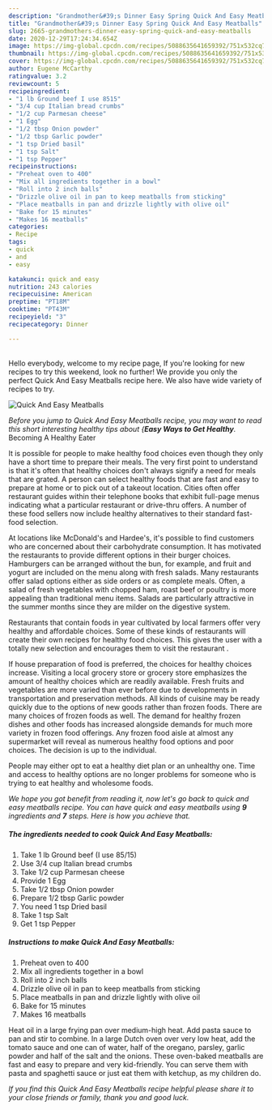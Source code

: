 ```yaml
---
description: "Grandmother&#39;s Dinner Easy Spring Quick And Easy Meatballs"
title: "Grandmother&#39;s Dinner Easy Spring Quick And Easy Meatballs"
slug: 2665-grandmothers-dinner-easy-spring-quick-and-easy-meatballs
date: 2020-12-29T17:24:34.654Z
image: https://img-global.cpcdn.com/recipes/5088635641659392/751x532cq70/quick-and-easy-meatballs-recipe-main-photo.jpg
thumbnail: https://img-global.cpcdn.com/recipes/5088635641659392/751x532cq70/quick-and-easy-meatballs-recipe-main-photo.jpg
cover: https://img-global.cpcdn.com/recipes/5088635641659392/751x532cq70/quick-and-easy-meatballs-recipe-main-photo.jpg
author: Eugene McCarthy
ratingvalue: 3.2
reviewcount: 5
recipeingredient:
- "1 lb Ground beef I use 8515"
- "3/4 cup Italian bread crumbs"
- "1/2 cup Parmesan cheese"
- "1 Egg"
- "1/2 tbsp Onion powder"
- "1/2 tbsp Garlic powder"
- "1 tsp Dried basil"
- "1 tsp Salt"
- "1 tsp Pepper"
recipeinstructions:
- "Preheat oven to 400"
- "Mix all ingredients together in a bowl"
- "Roll into 2 inch balls"
- "Drizzle olive oil in pan to keep meatballs from sticking"
- "Place meatballs in pan and drizzle lightly with olive oil"
- "Bake for 15 minutes"
- "Makes 16 meatballs"
categories:
- Recipe
tags:
- quick
- and
- easy

katakunci: quick and easy 
nutrition: 243 calories
recipecuisine: American
preptime: "PT18M"
cooktime: "PT43M"
recipeyield: "3"
recipecategory: Dinner

---
```

<br>
Hello everybody, welcome to my recipe page, If you're looking for new recipes to try this weekend, look no further! We provide you only the perfect Quick And Easy Meatballs recipe here. We also have wide variety of recipes to try.
<br>


![Quick And Easy Meatballs](https://img-global.cpcdn.com/recipes/5088635641659392/751x532cq70/quick-and-easy-meatballs-recipe-main-photo.jpg)

<i>Before you jump to Quick And Easy Meatballs recipe, you may want to read this short interesting healthy tips about {<strong>Easy Ways to Get Healthy</strong>.</i>
Becoming A Healthy Eater

It is possible for people to make healthy food choices even though they only have a short time to prepare their meals. The very first point to understand is that it's often that healthy choices don't always signify a need for meals that are grated. A person can select healthy foods that are fast and easy to prepare at home or to pick out of a takeout location. Cities often offer restaurant guides within their telephone books that exhibit full-page menus indicating what a particular restaurant or drive-thru offers. A number of these food sellers now include healthy alternatives to their standard fast-food selection.

At locations like McDonald's and Hardee's, it's possible to find customers who are concerned about their carbohydrate consumption.  It has motivated the restaurants to provide different options in their burger choices. Hamburgers can be arranged without the bun, for example, and fruit and yogurt are included on the menu along with fresh salads. Many restaurants offer salad options either as side orders or as complete meals. Often, a salad of fresh vegetables with chopped ham, roast beef or poultry is more appealing than traditional menu items.  Salads are particularly attractive in the summer months since they are milder on the digestive system.

Restaurants that contain foods in year cultivated by local farmers offer very healthy and affordable choices. Some of these kinds of restaurants will create their own recipes for healthy food choices.  This gives the user with a totally new selection and encourages them to visit the restaurant .

If house preparation of food is preferred, the choices for healthy choices increase. Visiting a local grocery store or grocery store emphasizes the amount of healthy choices which are readily available. Fresh fruits and vegetables are more varied than ever before due to developments in transportation and preservation methods.  All kinds of cuisine may be ready quickly due to the options of new goods rather than frozen foods. There are many choices of frozen foods as well. The demand for healthy frozen dishes and other foods has increased alongside demands for much more variety in frozen food offerings. Any frozen food aisle at almost any supermarket will reveal as numerous healthy food options and poor choices. The decision is up to the individual.

People may either opt to eat a healthy diet plan or an unhealthy one. Time and access to healthy options are no longer problems for someone who is trying to eat healthy and wholesome foods.


<i>We hope you got benefit from reading it, now let's go back to quick and easy meatballs recipe. You can have quick and easy meatballs using <strong>9</strong> ingredients and <strong>7</strong> steps. Here is how you achieve that.
</i>

##### The ingredients needed to cook Quick And Easy Meatballs:

1. Take 1 lb Ground beef (I use 85/15)
1. Use 3/4 cup Italian bread crumbs
1. Take 1/2 cup Parmesan cheese
1. Provide 1 Egg
1. Take 1/2 tbsp Onion powder
1. Prepare 1/2 tbsp Garlic powder
1. You need 1 tsp Dried basil
1. Take 1 tsp Salt
1. Get 1 tsp Pepper


##### Instructions to make Quick And Easy Meatballs:

1. Preheat oven to 400
1. Mix all ingredients together in a bowl
1. Roll into 2 inch balls
1. Drizzle olive oil in pan to keep meatballs from sticking
1. Place meatballs in pan and drizzle lightly with olive oil
1. Bake for 15 minutes
1. Makes 16 meatballs


Heat oil in a large frying pan over medium-high heat. Add pasta sauce to pan and stir to combine. In a large Dutch oven over very low heat, add the tomato sauce and one can of water, half of the oregano, parsley, garlic powder and half of the salt and the onions. These oven-baked meatballs are fast and easy to prepare and very kid-friendly. You can serve them with pasta and spaghetti sauce or just eat them with ketchup, as my children do. 

<i>If you find this Quick And Easy Meatballs recipe helpful please share it to your close friends or family, thank you and good luck.</i>
